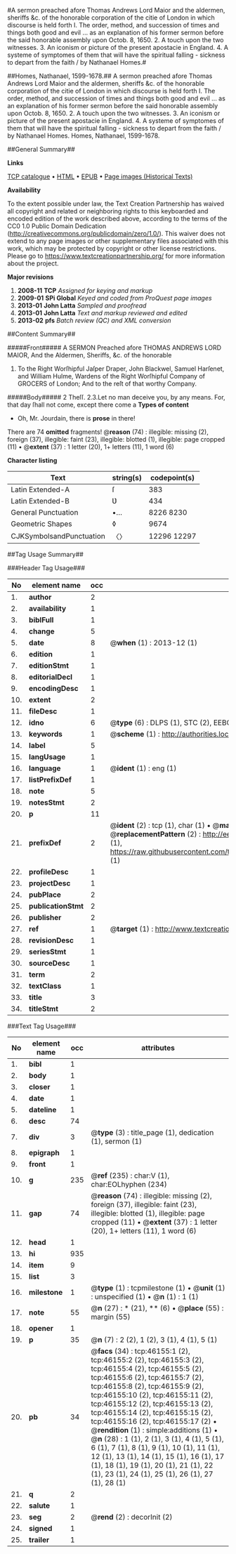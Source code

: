 #A sermon preached afore Thomas Andrews Lord Maior and the aldermen, sheriffs &c. of the honorable corporation of the citie of London in which discourse is held forth I. The order, method, and succession of times and things both good and evil ... as an explanation of his former sermon before the said honorable assembly upon Octob. 8, 1650. 2. A touch upon the two witnesses. 3. An iconism or picture of the present apostacie in England. 4. A systeme of symptomes of them that will have the spiritual falling - sickness to depart from the faith / by Nathanael Homes.#

##Homes, Nathanael, 1599-1678.##
A sermon preached afore Thomas Andrews Lord Maior and the aldermen, sheriffs &c. of the honorable corporation of the citie of London in which discourse is held forth I. The order, method, and succession of times and things both good and evil ... as an explanation of his former sermon before the said honorable assembly upon Octob. 8, 1650. 2. A touch upon the two witnesses. 3. An iconism or picture of the present apostacie in England. 4. A systeme of symptomes of them that will have the spiritual falling - sickness to depart from the faith / by Nathanael Homes.
Homes, Nathanael, 1599-1678.

##General Summary##

**Links**

[TCP catalogue](http://www.ota.ox.ac.uk/tcp/)  • 
[HTML](http://tei.it.ox.ac.uk/tcp/Texts-HTML/free/A44/A44285.html)  • 
[EPUB](http://tei.it.ox.ac.uk/tcp/Texts-EPUB/free/A44/A44285.epub) • 
[Page images (Historical Texts)](https://historicaltexts.jisc.ac.uk/eebo-10963761e)

**Availability**

To the extent possible under law, the Text Creation Partnership has waived all copyright and related or neighboring rights to this keyboarded and encoded edition of the work described above, according to the terms of the CC0 1.0 Public Domain Dedication (http://creativecommons.org/publicdomain/zero/1.0/). This waiver does not extend to any page images or other supplementary files associated with this work, which may be protected by copyright or other license restrictions. Please go to https://www.textcreationpartnership.org/ for more information about the project.

**Major revisions**

1. __2008-11__ __TCP__ *Assigned for keying and markup*
1. __2009-01__ __SPi Global__ *Keyed and coded from ProQuest page images*
1. __2013-01__ __John Latta__ *Sampled and proofread*
1. __2013-01__ __John Latta__ *Text and markup reviewed and edited*
1. __2013-02__ __pfs__ *Batch review (QC) and XML conversion*

##Content Summary##

#####Front#####
A SERMON Preached afore THOMAS ANDREWS LORD MAIOR, And the Aldermen, Sheriffs, &c. of the honorable 
1. To the Right Worſhipful Jaſper Draper, John Blackwel, Samuel Harſenet, and William Hulme, Wardens of the Right Worſhipful Company of GROCERS of London; And to the reſt of that worthy Company.

#####Body#####
2 Theſſ. 2.3.Let no man deceive you, by any means. For, that day ſhall not come, except there come a
**Types of content**

  * Oh, Mr. Jourdain, there is **prose** in there!

There are 74 **omitted** fragments! 
 @__reason__ (74) : illegible: missing (2), foreign (37), illegible: faint (23), illegible: blotted (1), illegible: page cropped (11)  •  @__extent__ (37) : 1 letter (20), 1+ letters (11), 1 word (6)

**Character listing**


|Text|string(s)|codepoint(s)|
|---|---|---|
|Latin Extended-A|ſ|383|
|Latin Extended-B|Ʋ|434|
|General Punctuation|•…|8226 8230|
|Geometric Shapes|◊|9674|
|CJKSymbolsandPunctuation|〈〉|12296 12297|

##Tag Usage Summary##

###Header Tag Usage###

|No|element name|occ|attributes|
|---|---|---|---|
|1.|__author__|2||
|2.|__availability__|1||
|3.|__biblFull__|1||
|4.|__change__|5||
|5.|__date__|8| @__when__ (1) : 2013-12 (1)|
|6.|__edition__|1||
|7.|__editionStmt__|1||
|8.|__editorialDecl__|1||
|9.|__encodingDesc__|1||
|10.|__extent__|2||
|11.|__fileDesc__|1||
|12.|__idno__|6| @__type__ (6) : DLPS (1), STC (2), EEBO-CITATION (1), OCLC (1), VID (1)|
|13.|__keywords__|1| @__scheme__ (1) : http://authorities.loc.gov/ (1)|
|14.|__label__|5||
|15.|__langUsage__|1||
|16.|__language__|1| @__ident__ (1) : eng (1)|
|17.|__listPrefixDef__|1||
|18.|__note__|5||
|19.|__notesStmt__|2||
|20.|__p__|11||
|21.|__prefixDef__|2| @__ident__ (2) : tcp (1), char (1)  •  @__matchPattern__ (2) : ([0-9\-]+):([0-9IVX]+) (1), (.+) (1)  •  @__replacementPattern__ (2) : http://eebo.chadwyck.com/downloadtiff?vid=$1&page=$2 (1), https://raw.githubusercontent.com/textcreationpartnership/Texts/master/tcpchars.xml#$1 (1)|
|22.|__profileDesc__|1||
|23.|__projectDesc__|1||
|24.|__pubPlace__|2||
|25.|__publicationStmt__|2||
|26.|__publisher__|2||
|27.|__ref__|1| @__target__ (1) : http://www.textcreationpartnership.org/docs/. (1)|
|28.|__revisionDesc__|1||
|29.|__seriesStmt__|1||
|30.|__sourceDesc__|1||
|31.|__term__|2||
|32.|__textClass__|1||
|33.|__title__|3||
|34.|__titleStmt__|2||


###Text Tag Usage###

|No|element name|occ|attributes|
|---|---|---|---|
|1.|__bibl__|1||
|2.|__body__|1||
|3.|__closer__|1||
|4.|__date__|1||
|5.|__dateline__|1||
|6.|__desc__|74||
|7.|__div__|3| @__type__ (3) : title_page (1), dedication (1), sermon (1)|
|8.|__epigraph__|1||
|9.|__front__|1||
|10.|__g__|235| @__ref__ (235) : char:V (1), char:EOLhyphen (234)|
|11.|__gap__|74| @__reason__ (74) : illegible: missing (2), foreign (37), illegible: faint (23), illegible: blotted (1), illegible: page cropped (11)  •  @__extent__ (37) : 1 letter (20), 1+ letters (11), 1 word (6)|
|12.|__head__|1||
|13.|__hi__|935||
|14.|__item__|9||
|15.|__list__|3||
|16.|__milestone__|1| @__type__ (1) : tcpmilestone (1)  •  @__unit__ (1) : unspecified (1)  •  @__n__ (1) : 1 (1)|
|17.|__note__|55| @__n__ (27) : * (21), ** (6)  •  @__place__ (55) : margin (55)|
|18.|__opener__|1||
|19.|__p__|35| @__n__ (7) : 2 (2), 1 (2), 3 (1), 4 (1), 5 (1)|
|20.|__pb__|34| @__facs__ (34) : tcp:46155:1 (2), tcp:46155:2 (2), tcp:46155:3 (2), tcp:46155:4 (2), tcp:46155:5 (2), tcp:46155:6 (2), tcp:46155:7 (2), tcp:46155:8 (2), tcp:46155:9 (2), tcp:46155:10 (2), tcp:46155:11 (2), tcp:46155:12 (2), tcp:46155:13 (2), tcp:46155:14 (2), tcp:46155:15 (2), tcp:46155:16 (2), tcp:46155:17 (2)  •  @__rendition__ (1) : simple:additions (1)  •  @__n__ (28) : 1 (1), 2 (1), 3 (1), 4 (1), 5 (1), 6 (1), 7 (1), 8 (1), 9 (1), 10 (1), 11 (1), 12 (1), 13 (1), 14 (1), 15 (1), 16 (1), 17 (1), 18 (1), 19 (1), 20 (1), 21 (1), 22 (1), 23 (1), 24 (1), 25 (1), 26 (1), 27 (1), 28 (1)|
|21.|__q__|2||
|22.|__salute__|1||
|23.|__seg__|2| @__rend__ (2) : decorInit (2)|
|24.|__signed__|1||
|25.|__trailer__|1||

